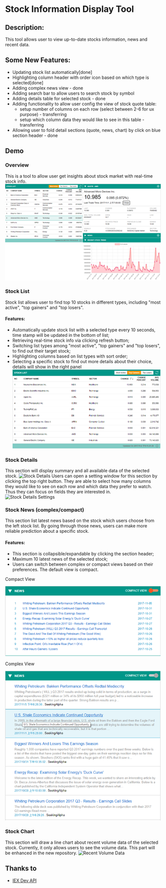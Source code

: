 # Stock Information Display Tool

## Description:
This tool allows user to view up-to-date stocks information, news and recent data.

## Some New Features:
- Updating stock list automatically[done]
- Highlighting column header with order icon based on which type is selected[done]
- Adding complex news view - done
- Adding search bar to allow users to search stock by symbol
- Adding details table for selected stock - done
- Adding functionality to allow user config the view of stock quote table:
    - setup number of columns on each row (select between 2-6 for ux purpose) - transferring
    - setup which column data they would like to see in this table - transferring
- Allowing user to fold detail sections (quote, news, chart) by click on blue section header - done

## Demo
### Overview
This is a tool to allow user get insights about stock market with real-time stock info.
![Overview](./demo/overview.png)

### Stock List
Stock list allows user to find top 10 stocks in different types, including "most active", "top gainers" and "top losers".
#### Features:
- Automatically update stock list with a selected type every 10 seconds, time stamp will be updated in the bottom of list;
- Retrieving real-time stock info via clicking refresh button;
- Switching list types among "most active", "top gainers" and "top losers", to find out their target stock;
- Highlighting columns based on list types with sort order;
- Selecting a specific stock to find out more details about their choice, details will show in the right panel
![Stock List Table](./demo/stock_list_table.PNG)

### Stock Details
This section will display summary and all available data of the selected stock.
![Stock Details](./stock-details.PNG)
Users can open a setting window for this section by clicking the top right button. They are able to select how many columns they would like to see on each row and which data they prefer to watch. Thus they can focus on fields they are interested in.
![Stock Details Settings](./stock-details-settings.PNG)

### Stock News (complex/compact)
This section list latest news based on the stock which users choose from the left stock list. By going through those news, users can make more reliable prediction about a specific stock.
#### Features:
- This section is collapsible/expandable by clicking the section header;
- Maximum 10 latest news of the selected stock;
- Users can switch between complex or compact views based on their preferences. The default view is compact.

Compact View

![News With Compact View](./demo/stock-news-simple-view.PNG)

Complex View

![News With Complex View](./demo/stock-news-complex-view.PNG)

### Stock Chart
This section will draw a line chart about recent volume data of the selected stock. Currently, it only allows users to see the volume data. This part will be enhanced in the new repository.
![Recent Volume Data](./stock-chart.PNG)

## Thanks to
- [IEX Dev API](https://iextrading.com)
